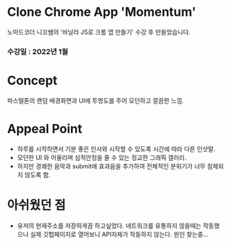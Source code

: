 # Clone Chrome App 'Momentum'  
노마드코더 니꼬쌤의 '바닐라 JS로 크롬 앱 만들기' 수강 후 만들었습니다.  

### 수강일 : 2022년 1월
  
 # Concept
 파스텔톤의 랜덤 배경화면과 UI에 투명도를 주어 모던하고 깔끔한 느낌.
 
 # Appeal Point
 + 하루를 시작하면서 기분 좋은 인사와 시작할 수 있도록 시간에 따라 다른 인삿말.
 + 모던한 UI 와 어울리며 심적안정을 줄 수 있는 정교한 그래픽 갤러리.
 + 하지만 경쾌한 음악과 submit에 효과음을 추가하여 전체적인 분위기가 너무 침체되지 않도록 함.
 
 # 아쉬웠던 점
 + 유저의 현재주소를 저장하게끔 하고싶었다. 네트워크를 유통하지 않을때는 작동했으나 실제 깃헙페이지로 열어보니 API자체가 작동하지 않는다. 원인 찾는중...
